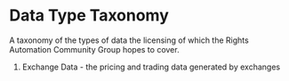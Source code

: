 # Data Type Taxonomy
A taxonomy of the types of data the licensing of which the Rights Automation Community Group hopes to cover.

1. Exchange Data - the pricing and trading data generated by exchanges
